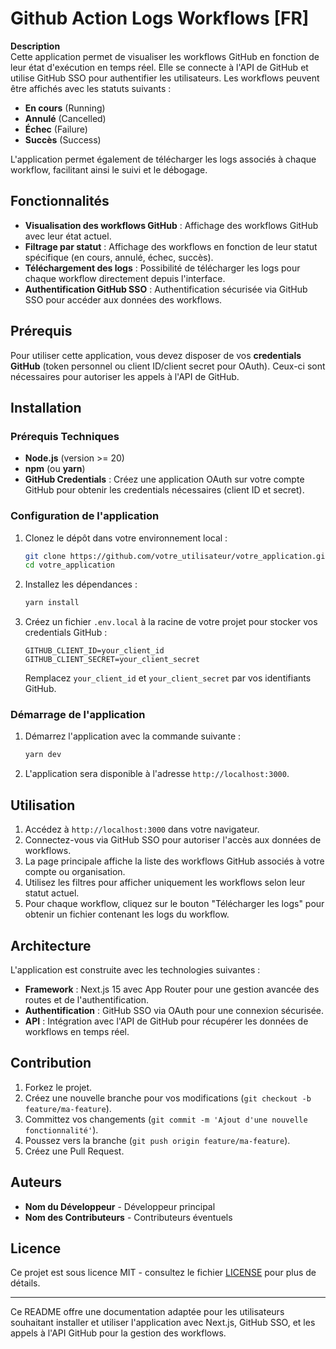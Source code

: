 # Github Action Logs Workflows [FR]

**Description**  
Cette application permet de visualiser les workflows GitHub en fonction de leur état d'exécution en temps réel. Elle se connecte à l'API de GitHub et utilise GitHub SSO pour authentifier les utilisateurs. Les workflows peuvent être affichés avec les statuts suivants :

- **En cours** (Running)
- **Annulé** (Cancelled)
- **Échec** (Failure)
- **Succès** (Success)

L'application permet également de télécharger les logs associés à chaque workflow, facilitant ainsi le suivi et le débogage.

## Fonctionnalités

- **Visualisation des workflows GitHub** : Affichage des workflows GitHub avec leur état actuel.
- **Filtrage par statut** : Affichage des workflows en fonction de leur statut spécifique (en cours, annulé, échec, succès).
- **Téléchargement des logs** : Possibilité de télécharger les logs pour chaque workflow directement depuis l'interface.
- **Authentification GitHub SSO** : Authentification sécurisée via GitHub SSO pour accéder aux données des workflows.

## Prérequis

Pour utiliser cette application, vous devez disposer de vos **credentials GitHub** (token personnel ou client ID/client secret pour OAuth). Ceux-ci sont nécessaires pour autoriser les appels à l'API de GitHub.

## Installation

### Prérequis Techniques

- **Node.js** (version >= 20)
- **npm** (ou **yarn**)
- **GitHub Credentials** : Créez une application OAuth sur votre compte GitHub pour obtenir les credentials nécessaires (client ID et secret).

### Configuration de l'application

1. Clonez le dépôt dans votre environnement local :

   ```bash
   git clone https://github.com/votre_utilisateur/votre_application.git
   cd votre_application
   ```

2. Installez les dépendances :

   ```bash
   yarn install
   ```

3. Créez un fichier `.env.local` à la racine de votre projet pour stocker vos credentials GitHub :

   ```plaintext
   GITHUB_CLIENT_ID=your_client_id
   GITHUB_CLIENT_SECRET=your_client_secret
   ```

   Remplacez `your_client_id` et `your_client_secret` par vos identifiants GitHub.

### Démarrage de l'application

1. Démarrez l'application avec la commande suivante :

   ```bash
   yarn dev
   ```

2. L'application sera disponible à l'adresse `http://localhost:3000`.

## Utilisation

1. Accédez à `http://localhost:3000` dans votre navigateur.
2. Connectez-vous via GitHub SSO pour autoriser l'accès aux données de workflows.
3. La page principale affiche la liste des workflows GitHub associés à votre compte ou organisation.
4. Utilisez les filtres pour afficher uniquement les workflows selon leur statut actuel.
5. Pour chaque workflow, cliquez sur le bouton "Télécharger les logs" pour obtenir un fichier contenant les logs du workflow.

## Architecture

L'application est construite avec les technologies suivantes :

- **Framework** : Next.js 15 avec App Router pour une gestion avancée des routes et de l'authentification.
- **Authentification** : GitHub SSO via OAuth pour une connexion sécurisée.
- **API** : Intégration avec l'API de GitHub pour récupérer les données de workflows en temps réel.

## Contribution

1. Forkez le projet.
2. Créez une nouvelle branche pour vos modifications (`git checkout -b feature/ma-feature`).
3. Committez vos changements (`git commit -m 'Ajout d'une nouvelle fonctionnalité'`).
4. Poussez vers la branche (`git push origin feature/ma-feature`).
5. Créez une Pull Request.

## Auteurs

- **Nom du Développeur** - Développeur principal
- **Nom des Contributeurs** - Contributeurs éventuels

## Licence

Ce projet est sous licence MIT - consultez le fichier [LICENSE](LICENSE) pour plus de détails.

---

Ce README offre une documentation adaptée pour les utilisateurs souhaitant installer et utiliser l'application avec Next.js, GitHub SSO, et les appels à l'API GitHub pour la gestion des workflows.